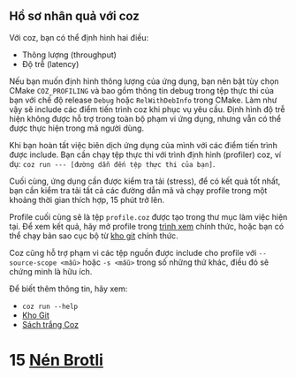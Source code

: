 ## Hồ sơ nhân quả với coz

Với coz, bạn có thể định hình hai điều:

* Thông lượng (throughput)
* Độ trễ (latency)

Nếu bạn muốn định hình thông lượng của ứng dụng, bạn nên bật tùy chọn CMake `COZ_PROFILING` và bao gồm thông tin debug trong tệp thực thi của bạn với chế độ release `Debug` hoặc `RelWithDebInfo` trong CMake. Làm như vậy sẽ include các điểm tiến trình coz khi phục vụ yêu cầu. Định hình độ trễ hiện không được hỗ trợ trong toàn bộ phạm vi ứng dụng, nhưng vẫn có thể được thực hiện trong mã người dùng.

Khi bạn hoàn tất việc biên dịch ứng dụng của mình với các điểm tiến trình được include. Bạn cần chạy tệp thực thi với trình định hình (profiler) coz, ví dụ: `coz run --- [đường dẫn đến tệp thực thi của bạn]`.

Cuối cùng, ứng dụng cần được kiểm tra tải (stress), để có kết quả tốt nhất, bạn cần kiểm tra tải tất cả các đường dẫn mã và chạy profile trong một khoảng thời gian thích hợp, 15 phút trở lên.

Profile cuối cùng sẽ là tệp `profile.coz` được tạo trong thư mục làm việc hiện tại. Để xem kết quả, hãy mở profile trong [trình xem](https://plasma-umass.org/coz/) chính thức, hoặc bạn có thể chạy bản sao cục bộ từ [kho git](https://github.com/plasma-umass/coz) chính thức.

Coz cũng hỗ trợ phạm vi các tệp nguồn được include cho profile với `--source-scope <mẫu>` hoặc `-s <mẫu>` trong số những thứ khác, điều đó sẽ chứng minh là hữu ích.

Để biết thêm thông tin, hãy xem:

* `coz run --help`
* [Kho Git](https://github.com/plasma-umass/coz)
* [Sách trắng Coz](https://arxiv.org/pdf/1608.03676v1.pdf)

# 15 [Nén Brotli](VI-15-Brotli)

